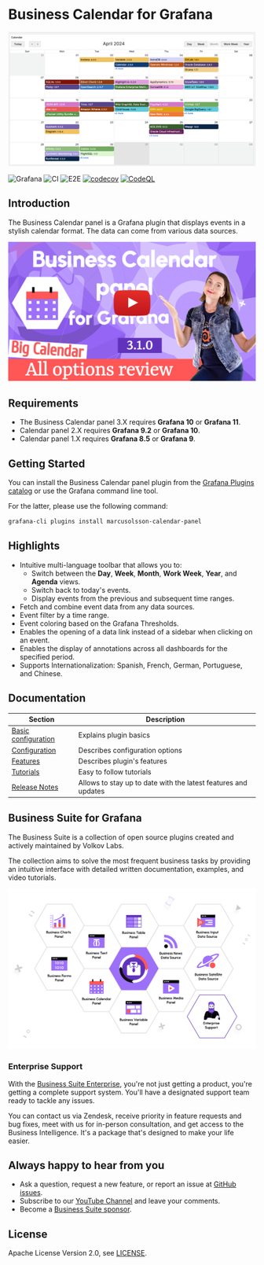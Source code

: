 # Business Calendar for Grafana

![Calendar](https://github.com/VolkovLabs/business-calendar/raw/main/src/img/screenshot.png)

![Grafana](https://img.shields.io/badge/Grafana-11.2-orange)
![CI](https://github.com/volkovlabs/business-calendar/workflows/CI/badge.svg)
![E2E](https://github.com/volkovlabs/business-calendar/workflows/E2E/badge.svg)
[![codecov](https://codecov.io/gh/VolkovLabs/business-calendar/branch/main/graph/badge.svg)](https://codecov.io/gh/VolkovLabs/business-calendar)
[![CodeQL](https://github.com/VolkovLabs/business-calendar/actions/workflows/codeql-analysis.yml/badge.svg)](https://github.com/VolkovLabs/business-calendar/actions/workflows/codeql-analysis.yml)

## Introduction

The Business Calendar panel is a Grafana plugin that displays events in a stylish calendar format. The data can come from various data sources.

[![Business Calendar 3.1.0 | Overview and detailed tutorial | Display dates and time in Grafana](https://raw.githubusercontent.com/volkovlabs/business-calendar/main/img/business.png)](https://youtu.be/CvLqyY2fQfo)

## Requirements

- The Business Calendar panel 3.X requires **Grafana 10** or **Grafana 11**.
- Calendar panel 2.X requires **Grafana 9.2** or **Grafana 10**.
- Calendar panel 1.X requires **Grafana 8.5** or **Grafana 9**.

## Getting Started

You can install the Business Calendar panel plugin from the [Grafana Plugins catalog](https://grafana.com/grafana/plugins/marcusolsson-calendar-panel/) or use the Grafana command line tool.

For the latter, please use the following command:

```bash
grafana-cli plugins install marcusolsson-calendar-panel
```

## Highlights

- Intuitive multi-language toolbar that allows you to:
  - Switch between the **Day**, **Week**, **Month**, **Work Week**, **Year**, and **Agenda** views.
  - Switch back to today's events.
  - Display events from the previous and subsequent time ranges.
- Fetch and combine event data from any data sources.
- Event filter by a time range.
- Event coloring based on the Grafana Thresholds.
- Enables the opening of a data link instead of a sidebar when clicking on an event.
- Enables the display of annotations across all dashboards for the specified period.
- Supports Internationalization: Spanish, French, German, Portuguese, and Chinese.

## Documentation

| Section                                                                              | Description                                                    |
| ------------------------------------------------------------------------------------ | -------------------------------------------------------------- |
| [Basic configuration](https://volkovlabs.io/plugins/business-calendar/basic-config/) | Explains plugin basics                                         |
| [Configuration](https://volkovlabs.io/plugins/business-calendar/sections/)           | Describes configuration options                                |
| [Features](https://volkovlabs.io/plugins/business-calendar/features/)                | Describes plugin's features                                    |
| [Tutorials](https://volkovlabs.io/plugins/business-calendar/tutorials/)              | Easy to follow tutorials                                       |
| [Release Notes](https://volkovlabs.io/plugins/business-calendar/release/)            | Allows to stay up to date with the latest features and updates |

## Business Suite for Grafana

The Business Suite is a collection of open source plugins created and actively maintained by Volkov Labs.

The collection aims to solve the most frequent business tasks by providing an intuitive interface with detailed written documentation, examples, and video tutorials.

[![Business Suite for Grafana](https://raw.githubusercontent.com/VolkovLabs/.github/main/business.png)](https://volkovlabs.io/plugins/)

### Enterprise Support

With the [Business Suite Enterprise](https://volkovlabs.io/pricing/), you're not just getting a product, you're getting a complete support system. You'll have a designated support team ready to tackle any issues.

You can contact us via Zendesk, receive priority in feature requests and bug fixes, meet with us for in-person consultation, and get access to the Business Intelligence. It's a package that's designed to make your life easier.

## Always happy to hear from you

- Ask a question, request a new feature, or report an issue at [GitHub issues](https://github.com/volkovlabs/business-calendar/issues).
- Subscribe to our [YouTube Channel](https://youtube.com/@volkovlabs) and leave your comments.
- Become a [Business Suite sponsor](https://github.com/sponsors/VolkovLabs).

## License

Apache License Version 2.0, see [LICENSE](https://github.com/volkovlabs/business-calendar/blob/main/LICENSE).
